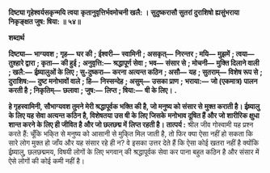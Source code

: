 **दिष्ट्या गृहेश्वर्यसकृन्मयि त्वया** **कृतानुवृत्तिर्भवमोचनी खलै: ।** **सुदुष्करासौ सुतरां दुराशिषो** **ह्यसुंभराया निकृङ्क्षत जुष: षिया: ॥ ५४॥** 

**शब्दार्थ** 

**दिष्ट्या—** **भाग्यवश** **; गृह—** **घर की** **; ईश्वरी—** **स्वामिनी** **; असकृत्—** **निरन्तर** **; मयि—** **मुझमें** **; त्वया—** **तुश्हारे द्वारा** **; कृता—** **की हुई** **;** **अनुवृत्ति:—** **श्रद्धापूर्ण सेवा** **; भव—** **संसार से** **; मोचनी—** **मुक्ति दिलाने वाली** **; खलै:—** **ईष्र्यालुओं के लिए** **; सु-दुष्करा—** **करना** **अत्यन्त कठिन** **; असौ—** **यह** **; सुतराम्—** **विशेष रूप से** **; दुराशिष:—** **दुष्ट मनोभावों वाले** **; हि—** **निस्सन्देह** **; असुम्—** **उसका प्राण** **;** **भराया:—** **जो (एकमात्र) पालन करती है** **; निकृतिम्—** **छलावा** **; जुष:—** **लिप्त** **; षिया:—** **षी के लिए।** **.** 

**हे गृहस्वामिनी, सौभाग्यवश तुमने मेरी श्रद्धापूर्वक भक्ति की है, जो मनुष्य को संसार से** **मुक्त कराती है। ईष्र्यालु के लिए यह सेवा अत्यन्त कठिन है, विशेषतया उस षी के लिए जिसके** **मनोभाव दूषित हैं और जो शारीरिक क्षुधा शान्त करने के लिए ही जीवित है और जो छलछद्म में** **लिप्त रहती है।** **तात्पर्य :** श्रील जीव गोस्वामी यह प्रश्न करते हैं: चूँकि भकि्त से मनुष्य को आसानी से मुकि्त मिल जाती है, तो फिर क्या ऐसा नहीं हो सकता कि सारे लोग मुक्त हो जाँय और यह संसार रहे ही न? वे इसका उत्तर देते हैं कि ऐसा कोई खतरा नहीं है क्योंकि ईष्र्यालु, छलछद्ममय, विषयी लोगों के लिए भगवान् की श्रद्धापूर्वक सेवा कर पाना बहुत कठिन है और संसार में ऐसे लोगों की कोई कमी नहीं है।  